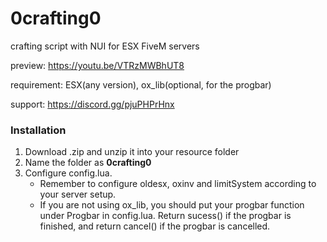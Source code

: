 # 0crafting0
crafting script with NUI for ESX FiveM servers

preview: https://youtu.be/VTRzMWBhUT8

requirement: ESX(any version), ox_lib(optional, for the progbar)

support: https://discord.gg/pjuPHPrHnx

### Installation
1. Download .zip and unzip it into your resource folder
2. Name the folder as **0crafting0**
3. Configure config.lua.
    * Remember to configure oldesx, oxinv and limitSystem according to your server setup.
    * If you are not using ox_lib, you should put your progbar function under Progbar in config.lua. Return sucess() if the progbar is finished, and return cancel() if the progbar is cancelled.